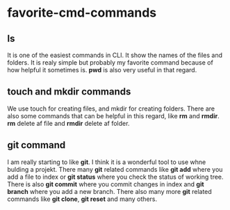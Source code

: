 # favorite-cmd-commands
## ls
It is one of the easiest commands in CLI. It show the names of the files and folders. It is realy simple but probably my favorite command because of how helpful it sometimes is. **pwd** is also very useful in that regard.

## touch and mkdir commands
We use touch for creating files, and mkdir for creating folders. There are also some commands that can be helpful in this regard, like **rm** and **rmdir**. **rm** delete af file and **rmdir** delete af folder.

## git command
I am really starting to like **git**. I think it is a wonderful tool to use whne bulding a projekt. There many **git** related commands like **git add** where you add a file to index or **git status** where you check the status of working tree. There is also **git commit** where you commit changes in index and **git branch** where you add a new branch. There also many more **git** related commands like **git clone**, **git reset** and many others.